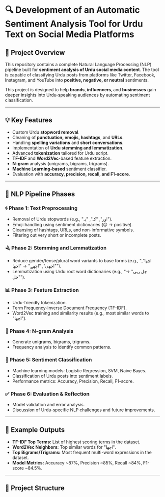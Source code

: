 # 🔍 Development of an Automatic Sentiment Analysis Tool for Urdu Text on Social Media Platforms

## 📌 Project Overview

This repository contains a complete Natural Language Processing (NLP) pipeline built for **sentiment analysis of Urdu social media content**. The tool is capable of classifying Urdu posts from platforms like Twitter, Facebook, Instagram, and YouTube into **positive, negative, or neutral** sentiments.

This project is designed to help **brands**, **influencers**, and **businesses** gain deeper insights into Urdu-speaking audiences by automating sentiment classification.

---

## 💡 Key Features

- Custom Urdu **stopword removal**.
- Cleaning of **punctuation, emojis, hashtags**, and **URLs**.
- Handling **spelling variations** and **short conversations**.
- Implementation of **Urdu stemming and lemmatization**.
- Advanced **tokenization** tailored for Urdu script.
- **TF-IDF** and **Word2Vec**-based feature extraction.
- **N-gram** analysis (unigrams, bigrams, trigrams).
- **Machine Learning-based** sentiment classifier.
- Evaluation with **accuracy, precision, recall, and F1-score**.

---

## 🧠 NLP Pipeline Phases

### 🌀 Phase 1: Text Preprocessing
- Removal of Urdu stopwords (e.g., "اور", "کہ", "یہ").
- Emoji handling using sentiment dictionaries (😊 → positive).
- Cleansing of hashtags, URLs, and non-informative symbols.
- Filtering out very short or incomplete posts.

### 🪒 Phase 2: Stemming and Lemmatization
- Reduce gender/tense/plural word variants to base forms (e.g., "اچھا", "اچھی", "اچھے" → "اچھا").
- Lemmatization using Urdu root word dictionaries (e.g., "چل رہی" → "چل").

### 📊 Phase 3: Feature Extraction
- Urdu-friendly tokenization.
- Term Frequency-Inverse Document Frequency (TF-IDF).
- Word2Vec training and similarity results (e.g., most similar words to "اچھا").

### 🔗 Phase 4: N-gram Analysis
- Generate unigrams, bigrams, trigrams.
- Frequency analysis to identify common patterns.

### 🧮 Phase 5: Sentiment Classification
- Machine learning models: Logistic Regression, SVM, Naive Bayes.
- Classification of Urdu posts into sentiment labels.
- Performance metrics: Accuracy, Precision, Recall, F1-score.

### ✅ Phase 6: Evaluation & Reflection
- Model validation and error analysis.
- Discussion of Urdu-specific NLP challenges and future improvements.

---

## 🧪 Example Outputs

- **TF-IDF Top Terms:** List of highest scoring terms in the dataset.
- **Word2Vec Neighbors:** Top similar words for "اچھا".
- **Top Bigrams/Trigrams:** Most frequent multi-word expressions in the dataset.
- **Model Metrics:** Accuracy ~87%, Precision ~85%, Recall ~84%, F1-score ~84.5%.

---

## 📁 Project Structure

